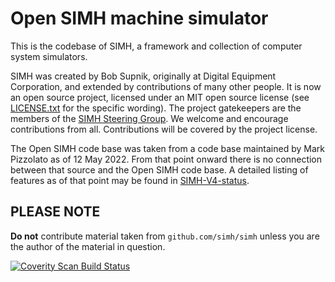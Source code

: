 # Open SIMH machine simulator

This is the codebase of SIMH, a framework and collection of computer system simulators.

SIMH was created by Bob Supnik, originally at Digital Equipment Corporation, and extended by contributions of many other people.  It is now an open source project, licensed under an MIT open source license (see [LICENSE.txt](LICENSE.txt) for the specific wording).  The project gatekeepers are the members of the [SIMH Steering Group](SIMH-SG.md).  We welcome and encourage contributions from all.  Contributions will be covered by the project license.

The Open SIMH code base was taken from a code base maintained by Mark Pizzolato as of 12 May 2022.  From that point onward there is no connection between that source and the Open SIMH code base.  A detailed listing of features as of that point may be found in [SIMH-V4-status](SIMH-V4-status.md).

## PLEASE NOTE

**Do not** contribute material taken from `github.com/simh/simh` unless you are the author of the material in question.

<a href="https://scan.coverity.com/projects/open-simh-simh">
  <img alt="Coverity Scan Build Status"
       src="https://scan.coverity.com/projects/29458/badge.svg"/>
</a>
